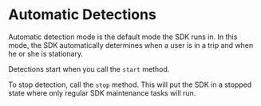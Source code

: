 # Automatic Detections

Automatic detection mode is the default mode the SDK runs in. In this mode, the SDK automatically determines when a user is in a trip and when he or she is stationary.

Detections start when you call the `start` method. 

To stop detection, call the `stop` method. This will put the SDK in a stopped state where only regular SDK maintenance tasks will run.




